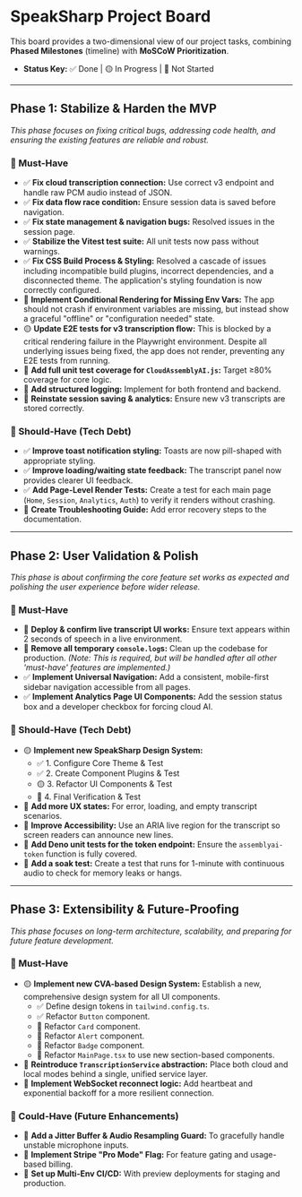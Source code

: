 # SpeakSharp Project Board

This board provides a two-dimensional view of our project tasks, combining **Phased Milestones** (timeline) with **MoSCoW Prioritization**.

- **Status Key:** ✅ Done | 🟡 In Progress | 🔴 Not Started

---

## Phase 1: Stabilize & Harden the MVP

*This phase focuses on fixing critical bugs, addressing code health, and ensuring the existing features are reliable and robust.*

### 🎯 Must-Have

- ✅ **Fix cloud transcription connection:** Use correct v3 endpoint and handle raw PCM audio instead of JSON.
- ✅ **Fix data flow race condition:** Ensure session data is saved before navigation.
- ✅ **Fix state management & navigation bugs:** Resolved issues in the session page.
- ✅ **Stabilize the Vitest test suite:** All unit tests now pass without warnings.
- ✅ **Fix CSS Build Process & Styling:** Resolved a cascade of issues including incompatible build plugins, incorrect dependencies, and a disconnected theme. The application's styling foundation is now correctly configured.
- 🔴 **Implement Conditional Rendering for Missing Env Vars:** The app should not crash if environment variables are missing, but instead show a graceful "offline" or "configuration needed" state.
- 🟡 **Update E2E tests for v3 transcription flow:** This is blocked by a critical rendering failure in the Playwright environment. Despite all underlying issues being fixed, the app does not render, preventing any E2E tests from running.
- 🔴 **Add full unit test coverage for `CloudAssemblyAI.js`:** Target ≥80% coverage for core logic.
- 🔴 **Add structured logging:** Implement for both frontend and backend.
- 🔴 **Reinstate session saving & analytics:** Ensure new v3 transcripts are stored correctly.

### 🚧 Should-Have (Tech Debt)

- ✅ **Improve toast notification styling:** Toasts are now pill-shaped with appropriate styling.
- ✅ **Improve loading/waiting state feedback:** The transcript panel now provides clearer UI feedback.
- ✅ **Add Page-Level Render Tests:** Create a test for each main page (`Home`, `Session`, `Analytics`, `Auth`) to verify it renders without crashing.
- 🔴 **Create Troubleshooting Guide:** Add error recovery steps to the documentation.

---

## Phase 2: User Validation & Polish

*This phase is about confirming the core feature set works as expected and polishing the user experience before wider release.*

### 🎯 Must-Have

- 🔴 **Deploy & confirm live transcript UI works:** Ensure text appears within 2 seconds of speech in a live environment.
- 🔴 **Remove all temporary `console.log`s:** Clean up the codebase for production. *(Note: This is required, but will be handled after all other 'must-have' features are implemented.)*
- ✅ **Implement Universal Navigation:** Add a consistent, mobile-first sidebar navigation accessible from all pages.
- ✅ **Implement Analytics Page UI Components:** Add the session status box and a developer checkbox for forcing cloud AI.


### 🚧 Should-Have (Tech Debt)

- 🟡 **Implement new SpeakSharp Design System:**
  - ✅ 1. Configure Core Theme & Test
  - ✅ 2. Create Component Plugins & Test
  - 🟡 3. Refactor UI Components & Test
  - 🔴 4. Final Verification & Test
- 🔴 **Add more UX states:** For error, loading, and empty transcript scenarios.
- 🔴 **Improve Accessibility:** Use an ARIA live region for the transcript so screen readers can announce new lines.
- 🔴 **Add Deno unit tests for the token endpoint:** Ensure the `assemblyai-token` function is fully covered.
- 🔴 **Add a soak test:** Create a test that runs for 1-minute with continuous audio to check for memory leaks or hangs.

---

## Phase 3: Extensibility & Future-Proofing

*This phase focuses on long-term architecture, scalability, and preparing for future feature development.*

### 🎯 Must-Have

- 🟡 **Implement new CVA-based Design System:** Establish a new, comprehensive design system for all UI components.
    - ✅ Define design tokens in `tailwind.config.ts`.
    - ✅ Refactor `Button` component.
    - 🔴 Refactor `Card` component.
    - 🔴 Refactor `Alert` component.
    - 🔴 Refactor `Badge` component.
    - 🔴 Refactor `MainPage.tsx` to use new section-based components.
- 🔴 **Reintroduce `TranscriptionService` abstraction:** Place both cloud and local modes behind a single, unified service layer.
- 🔴 **Implement WebSocket reconnect logic:** Add heartbeat and exponential backoff for a more resilient connection.

### 🌱 Could-Have (Future Enhancements)

- 🔴 **Add a Jitter Buffer & Audio Resampling Guard:** To gracefully handle unstable microphone inputs.
- 🔴 **Implement Stripe "Pro Mode" Flag:** For feature gating and usage-based billing.
- 🔴 **Set up Multi-Env CI/CD:** With preview deployments for staging and production.
